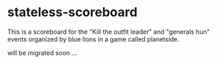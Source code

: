 # stateless-scoreboard

This is a scoreboard for the "Kill the outfit leader" and "generals hun" events organized by blue lions in a game called planetside.

will be migrated soon ...

